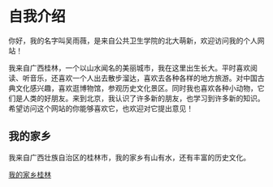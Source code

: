 <!DOCTYPE html>
<html lang="zh-cn">
  <head>
<meta charset="utf-8"/>
    <title>我的个人网站</title>
  </head>
  <body>
    <h1>自我介绍</h1>
    <p>你好，我的名字叫吴雨薇，是来自公共卫生学院的北大萌新，欢迎访问我的个人网站！

我来自广西桂林，一个以山水闻名的美丽城市，我在这里出生长大。平时喜欢阅读、听音乐，还喜欢一个人出去散步溜达，喜欢去各种各样的地方旅游。对中国古典文化感兴趣，喜欢逛博物馆，参观历史文化景区。同时我也喜欢各种小动物，它们是人类的好朋友。来到北京，我认识了许多新的朋友，也学习到许多新的知识。希望访问这个网站的你能够喜欢它，也欢迎对它提出意见！</p>
<h2>我的家乡</h2>
<p>我来自广西壮族自治区的桂林市，我的家乡有山有水，还有丰富的历史文化。</p>
<a href="https://baike.baidu.com/item/%E6%A1%82%E6%9E%97/7495?fr=aladdin">我的家乡桂林</a>
</body>
